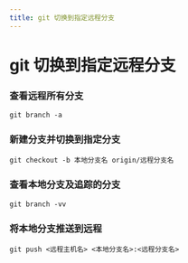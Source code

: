 ```yaml
---
title: git 切换到指定远程分支
---
```


# git 切换到指定远程分支

### 查看远程所有分支
    git branch -a

### 新建分支并切换到指定分支
    git checkout -b 本地分支名 origin/远程分支名

### 查看本地分支及追踪的分支
    git branch -vv

### 将本地分支推送到远程
    git push <远程主机名> <本地分支名>:<远程分支名>